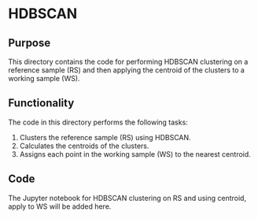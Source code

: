 # HDBSCAN

## Purpose

This directory contains the code for performing HDBSCAN clustering on a reference sample (RS) and then applying the centroid of the clusters to a working sample (WS).

## Functionality

The code in this directory performs the following tasks:
1. Clusters the reference sample (RS) using HDBSCAN.
2. Calculates the centroids of the clusters.
3. Assigns each point in the working sample (WS) to the nearest centroid.

## Code

The Jupyter notebook for HDBSCAN clustering on RS and using centroid, apply to WS will be added here.

